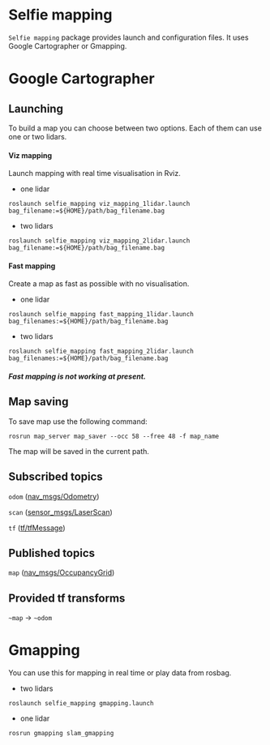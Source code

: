 # Selfie mapping
`Selfie mapping` package provides launch and configuration files. It uses Google Cartographer or Gmapping.

# Google Cartographer
## Launching
To build a map you can choose between two options. Each of them can use one or two lidars.
#### Viz mapping
Launch mapping with real time visualisation in Rviz.
* one lidar
```
roslaunch selfie_mapping viz_mapping_1lidar.launch bag_filename:=${HOME}/path/bag_filename.bag
```
* two lidars
```
roslaunch selfie_mapping viz_mapping_2lidar.launch bag_filename:=${HOME}/path/bag_filename.bag
```

#### Fast mapping
Create a map as fast as possible with no visualisation.
* one lidar
```
roslaunch selfie_mapping fast_mapping_1lidar.launch bag_filenames:=${HOME}/path/bag_filename.bag
```
* two lidars
```
roslaunch selfie_mapping fast_mapping_2lidar.launch bag_filenames:=${HOME}/path/bag_filename.bag
```
##### Fast mapping is not working at present.

## Map saving
To save map use the following command:
```
rosrun map_server map_saver --occ 58 --free 48 -f map_name
```
The map will be saved in the current path.

## Subscribed topics
`odom` ([nav_msgs/Odometry](http://docs.ros.org/melodic/api/nav_msgs/html/msg/Odometry.html))

`scan` ([sensor_msgs/LaserScan](http://docs.ros.org/melodic/api/sensor_msgs/html/msg/LaserScan.html))

`tf` ([tf/tfMessage](http://docs.ros.org/melodic/api/tf/html/msg/tfMessage.html))

## Published topics

`map` ([nav_msgs/OccupancyGrid](http://docs.ros.org/melodic/api/nav_msgs/html/msg/OccupancyGrid.html))


## Provided tf transforms

`~map` → `~odom`
# Gmapping
You can use this for mapping in real time or play data from rosbag.
* two lidars
```
roslaunch selfie_mapping gmapping.launch 
```
* one lidar
```
rosrun gmapping slam_gmapping
```
